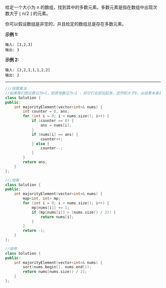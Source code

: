 给定一个大小为 n 的数组，找到其中的多数元素。多数元素是指在数组中出现次数大于 ⌊ n/2 ⌋ 的元素。

你可以假设数组是非空的，并且给定的数组总是存在多数元素。

 **示例 1:**

```
输入: [3,2,3]
输出: 3
```

 **示例 2:**

```
输入: [2,2,1,1,1,2,2]
输出: 2
```

------



```c++
///投票算法
//如果我们把众数记为+1，把其他数记为−1 ，将它们全部加起来，显然和大于0，从结果本身我们可以看出众数比其他数多。
class Solution {
public:
    int majorityElement(vector<int>& nums) {
        int counter = 0, ans;
        for (int i = 0; i < nums.size(); i++) {
            if (counter == 0) {
                ans = nums[i];
            }
            if (nums[i] == ans) {
                counter++;
            } else {
                counter--;
            }
        }
        return ans;
    }
};
```

```c++
///哈希
class Solution {
public:
    int majorityElement(vector<int>& nums) {
        map<int, int> mp;
        for (int i = 0; i < nums.size(); i++) {
            mp[nums[i]] += 1;
            if (mp[nums[i]] > (nums.size() / 2)) {
                return nums[i];
            }
        }
        return -1;
    }
};
```

```cpp
//排序
class Solution {
public:
    int majorityElement(vector<int>& nums) {
        sort(nums.begin(), nums.end());
        return nums[nums.size() / 2];
    }
};
```

